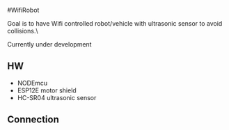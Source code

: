 #WifiRobot

Goal is to have Wifi controlled robot/vehicle with ultrasonic sensor to avoid collisions.\

Currently under development

## HW

* NODEmcu
* ESP12E motor shield
* HC-SR04 ultrasonic sensor

## Connection

